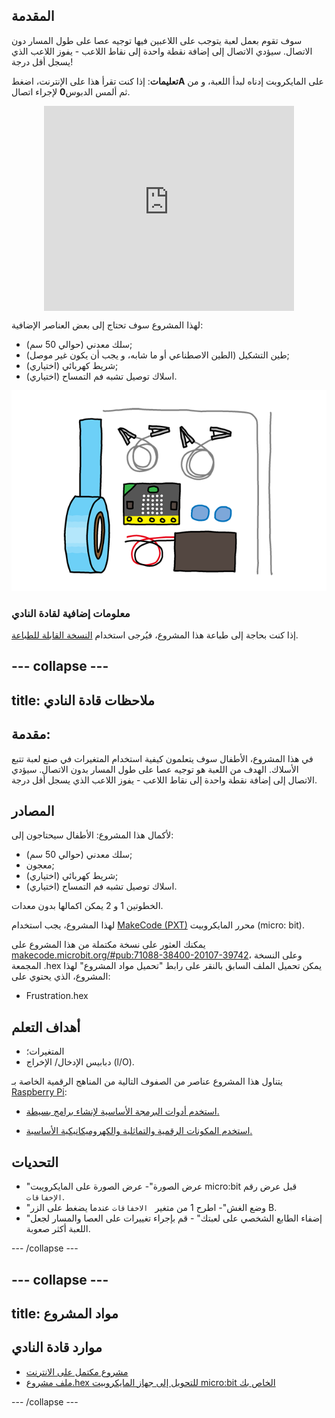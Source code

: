 ## المقدمة

سوف تقوم بعمل لعبة يتوجب على اللاعبين فيها توجيه عصا على طول المسار دون الاتصال. سيؤدي الاتصال إلى إضافة نقطة واحدة إلى نقاط اللاعب - يفوز اللاعب الذي يسجل أقل درجة!

**تعليمات**: إذا كنت تقرأ هذا على الإنترنت، اضغط**A** على المايكروبت إدناه لبدأ اللعبة، و من ثم ألمس الدبوس**0** لإجراء اتصال.

<div class="trinket" style="width:400px;margin: 0 auto;">
<div style="position:relative;height:0;padding-bottom:81.97%;overflow:hidden;"><iframe style="position:absolute;top:0;left:0;width:100%;height:100%;" src="https://makecode.microbit.org/---run?id=_FEDEdA3v6e64" allowfullscreen="allowfullscreen" sandbox="allow-popups allow-scripts allow-same-origin" frameborder="0"></iframe></div>
</div>

لهذا المشروع سوف تحتاج إلى بعض العناصر الإضافية:

* سلك معدني (حوالي 50 سم);
* طين التشكيل (الطين الاصطناعي أو ما شابه، و يجب أن يكون غير موصل);
* شريط كهربائي (اختياري);
* اسلاك توصيل تشبه فم التمساح (اختياري).

![لقطة الشاشة](images/frustration-items.png)

### معلومات إضافية لقادة النادي

إذا كنت بحاجة إلى طباعة هذا المشروع، فيُرجى استخدام [النسخة القابلة للطباعة](https://projects.raspberrypi.org/en/projects/frustration/print).

## \--- collapse \---

## title: ملاحظات قادة النادي

## مقدمة:

في هذا المشروع، الأطفال سوف يتعلمون كيفية استخدام المتغيرات في صنع لعبة تتبع الأسلاك. الهدف من اللعبة هو توجيه عصا على طول المسار بدون الاتصال. سيؤدي الاتصال إلى إضافة نقطة واحدة إلى نقاط اللاعب - يفوز اللاعب الذي يسجل أقل درجة.

## المصادر

لأكمال هذا المشروع: الأطفال سيحتاجون إلى:

* سلك معدني (حوالي 50 سم);
* معجون;
* شريط كهربائي (اختياري);
* اسلاك توصيل تشبه فم التمساح (اختياري).

الخطوتين 1 و 2 يمكن اكمالها بدون معدات.

لهذا المشروع، يجب استخدام [MakeCode (PXT)](http://jumpto.cc/pxt-new) محرر المايكروبيت (micro: bit).

يمكنك العثور على نسخة مكتملة من هذا المشروع على [makecode.microbit.org/#pub:71088-38400-20107-39742](https://makecode.microbit.org/#pub:71088-38400-20107-39742)، وعلى النسخة المجمعة .hex يمكن تحميل الملف السابق بالنقر على رابط "تحميل مواد المشروع" لهذا المشروع، الذي يحتوي على:

* Frustration.hex

## أهداف التعلم

* المتغيرات؛
* دبابيس الإدخال/ الإخراج (l/O).

يتناول هذا المشروع عناصر من الصفوف التالية من المناهج الرقمية الخاصة بـ [Raspberry Pi](http://rpf.io/curriculum):

* [استخدم أدوات البرمجة الأساسية لإنشاء برامج بسيطة.](https://www.raspberrypi.org/curriculum/programming/creator)

* [استخدم المكونات الرقمية والتماثلية والكهروميكانيكية الأساسية.](https://www.raspberrypi.org/curriculum/physical-computing/creator)

## التحديات

* "عرض الصورة"- عرض الصورة على المايكرويبت micro:bit قبل عرض رقم ` الإخفاقات`.
* "وضع الغش"- اطرح 1 من متغير ` الاخفاقات` عندما يضغط على الزر B.
* "إضفاء الطابع الشخصي على لعبتك" - قم بإجراء تغييرات على العصا والمسار لجعل اللعبة أكثر صعوبة.

\--- /collapse \---

## \--- collapse \---

## title: مواد المشروع

## موارد قادة النادي

* [مشروع مكتمل على الانترنت](https://makecode.microbit.org/#pub:71088-38400-20107-39742)
* [ملف مشروع.hex للتحويل إلى جهاز المايكروبيت micro:bit الخاص بك](resources/micro-bit-Frustration.hex)

\--- /collapse \---